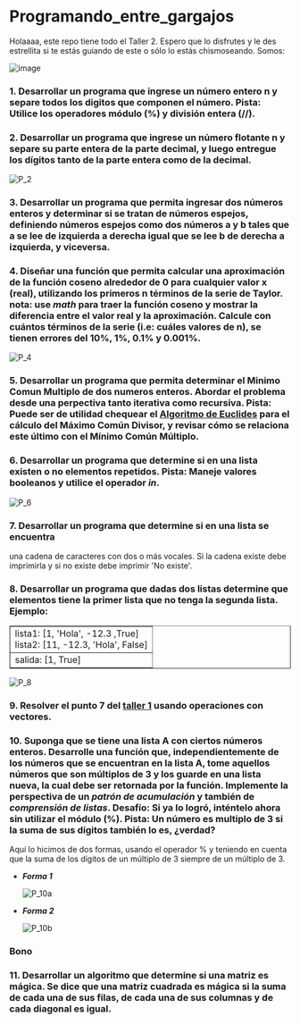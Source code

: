 # Programando_entre_gargajos
Holaaaa, este repo tiene todo el Taller 2. Espero que lo disfrutes y le des estrellita si te estás guiando de este o sólo lo estás chismoseando.
Somos:

![image](https://github.com/Cate1911/Programando_entre_gargajos/assets/141857246/730c8d04-14e6-450e-8fa7-2a461c323002)

### 1. Desarrollar un programa que ingrese un número entero n y separe todos los digitos que componen el número. **Pista:** Utilice los operadores módulo (%) y división entera (//).
### 2. Desarrollar un programa que ingrese un número flotante n y separe su parte entera de la parte decimal, y luego entregue los dígitos tanto de la parte entera como de la decimal.
  
![P_2](https://github.com/Cate1911/Programando_entre_gargajos/assets/141857246/b76e8b0d-2d7c-4c5b-b24b-7fffd6a17e5f)

### 3. Desarrollar un programa que permita ingresar dos números enteros y determinar si se tratan de números espejos, definiendo números espejos como dos números a y b tales que a se lee de izquierda a derecha igual que se lee b de derecha a izquierda, y viceversa.
### 4. Diseñar una función que permita calcular una aproximación de la función coseno alrededor de 0 para cualquier valor x (real), utilizando los primeros n términos de la serie de Taylor. **nota:** use *math* para traer la función coseno y mostrar la diferencia entre el valor real y la aproximación. Calcule con cuántos términos de la serie (i.e: cuáles valores de n), se tienen errores del 10%, 1%, 0.1% y 0.001%.

![P_4](https://github.com/Cate1911/Programando_entre_gargajos/assets/141857246/6d6dd17e-5656-49c1-8953-05ae3b12cb67)

### 5. Desarrollar un programa que permita determinar el Minimo Comun Multiplo de dos numeros enteros. Abordar el problema desde una perpectiva tanto iterativa como recursiva. **Pista:** Puede ser de utilidad chequear el [Algoritmo de Euclides](https://es.wikipedia.org/wiki/Algoritmo_de_Euclides) para el cálculo del Máximo Común Divisor, y revisar cómo se relaciona este último con el Mínimo Común Múltiplo.
### 6. Desarrollar un programa que determine si en una lista existen o no elementos repetidos. **Pista:** Maneje valores booleanos y utilice el operador *in*.

![P_6](https://github.com/Cate1911/Programando_entre_gargajos/assets/141857246/990a74a7-5ce6-452e-b215-227043c797b0)

### 7. Desarrollar un programa que determine si en una lista se encuentra
una cadena de caracteres con dos o más vocales. Si la cadena existe debe imprimirla y si no existe debe imprimir 'No existe'.
### 8. Desarrollar un programa que dadas dos listas determine que elementos tiene la primer lista que no tenga la segunda lista. **Ejemplo:**
<center>
<table border="1">
<tr>
<td>
lista1: [1, 'Hola', -12.3 ,True]<br>
lista2: [11, -12.3, 'Hola', False]
</td>
</tr>
<tr>
<td>
salida: [1, True]
</td>
</tr>
</table>
</center>

![P_8](https://github.com/Cate1911/Programando_entre_gargajos/assets/141857246/0da633a5-49c9-41cc-a6ef-859692ac13d6)

### 9. Resolver el punto 7 del [taller 1](https://github.com/fegonzalez7/pdc_unal_clase8) usando operaciones con vectores.

### 10. Suponga que se tiene una lista A con ciertos números enteros. Desarrolle una función que, independientemente de los números que se encuentran en la lista A, tome aquellos números que son múltiplos de 3 y los guarde en una lista nueva, la cual debe ser **retornada** por la función. Implemente la perspectiva de un *patrón de acumulación* y también de *comprensión de listas*. **Desafío:** Si ya lo logró, inténtelo ahora sin utilizar el módulo (%). **Pista:** Un número es multiplo de 3 si la suma de sus dígitos también lo es, ¿verdad?
Aquí lo hicimos de dos formas, usando el operador % y teniendo en cuenta que la suma de los dígitos de un múltiplo de 3 siempre de un múltiplo de 3.
+ **_Forma 1_**

  ![P_10a](https://github.com/Cate1911/Programando_entre_gargajos/assets/141857246/c066dd7c-9809-43cc-a7be-54df8c9a2c1f)

+ **_Forma 2_**

  ![P_10b](https://github.com/Cate1911/Programando_entre_gargajos/assets/141857246/b6900450-9fdb-4d29-b5d6-748f1133fede)

### Bono
### 11. Desarrollar un algoritmo que determine si una matriz es mágica. Se dice que una matriz cuadrada es mágica si la suma de cada una de sus filas, de cada una de sus columnas y de cada diagonal es igual.
